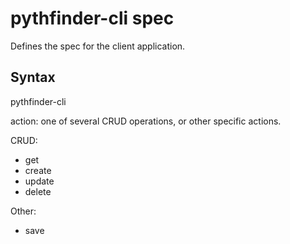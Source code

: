 # pythfinder-cli spec
Defines the spec for the client application.

## Syntax
pythfinder-cli <action> <collection> <filter> <target>

action: one of several CRUD operations, or other specific actions.

CRUD:

* get
* create
* update
* delete

Other:

* save
